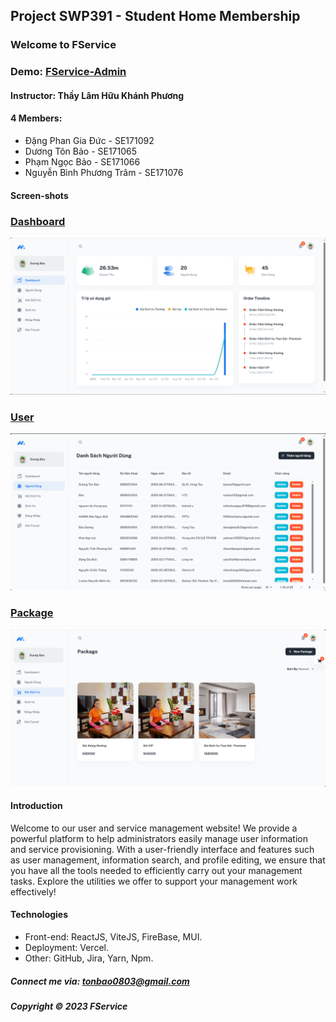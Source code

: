 ## Project SWP391 - Student Home Membership

### Welcome to FService


### Demo: [FService-Admin](https://fservices-admin.vercel.app)



#### Instructor: Thầy Lâm Hữu Khánh Phương



#### 4 Members:

- Đặng Phan Gia Đức - SE171092
- Dương Tôn Bảo - SE171065
- Phạm Ngọc Bảo - SE171066
- Nguyễn Bình Phương Trâm - SE171076
  
  

#### Screen-shots

### [Dashboard](https://fservices-admin.vercel.app/admin)

![Fservce introduction](https://github.com/giaducdang03/FServiceWebAdmin/blob/main/screenshots/dashboard.png?raw=true)


### [User](https://fservices-admin.vercel.app/user)

![Fservce introduction](https://github.com/giaducdang03/FServiceWebAdmin/blob/main/screenshots/manageUser.png?raw=true)


### [Package](https://fservices-admin.vercel.app/packages)

![Fservce introduction](https://github.com/giaducdang03/FServiceWebAdmin/blob/main/screenshots/managePackage.png?raw=true)



#### Introduction

Welcome to our user and service management website! We provide a powerful platform to help administrators easily manage user information and service provisioning. With a user-friendly interface and features such as user management, information search, and profile editing, we ensure that you have all the tools needed to efficiently carry out your management tasks. Explore the utilities we offer to support your management work effectively!



#### Technologies

- Front-end: ReactJS, ViteJS, FireBase, MUI.
- Deployment: Vercel.
- Other: GitHub, Jira, Yarn, Npm.


  
##### Connect me via: tonbao0803@gmail.com

##### Copyright &#169; 2023 FService
